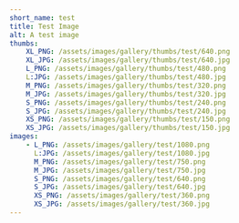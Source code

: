 ```yaml
---
short_name: test
title: Test Image
alt: A test image
thumbs:
    XL_PNG: /assets/images/gallery/thumbs/test/640.png
    XL_JPG: /assets/images/gallery/thumbs/test/640.jpg
    L_PNG: /assets/images/gallery/thumbs/test/480.png
    L:JPG: /assets/images/gallery/thumbs/test/480.jpg
    M_PNG: /assets/images/gallery/thumbs/test/320.png
    M_JPG: /assets/images/gallery/thumbs/test/320.jpg
    S_PNG: /assets/images/gallery/thumbs/test/240.png
    S_JPG: /assets/images/gallery/thumbs/test/240.jpg
    XS_PNG: /assets/images/gallery/thumbs/test/150.png
    XS_JPG: /assets/images/gallery/thumbs/test/150.jpg
images:
    - L_PNG: /assets/images/gallery/test/1080.png
      L:JPG: /assets/images/gallery/test/1080.jpg
      M_PNG: /assets/images/gallery/test/750.png
      M_JPG: /assets/images/gallery/test/750.jpg
      S_PNG: /assets/images/gallery/test/640.png
      S_JPG: /assets/images/gallery/test/640.jpg
      XS_PNG: /assets/images/gallery/test/360.png
      XS_JPG: /assets/images/gallery/test/360.jpg
---
```

